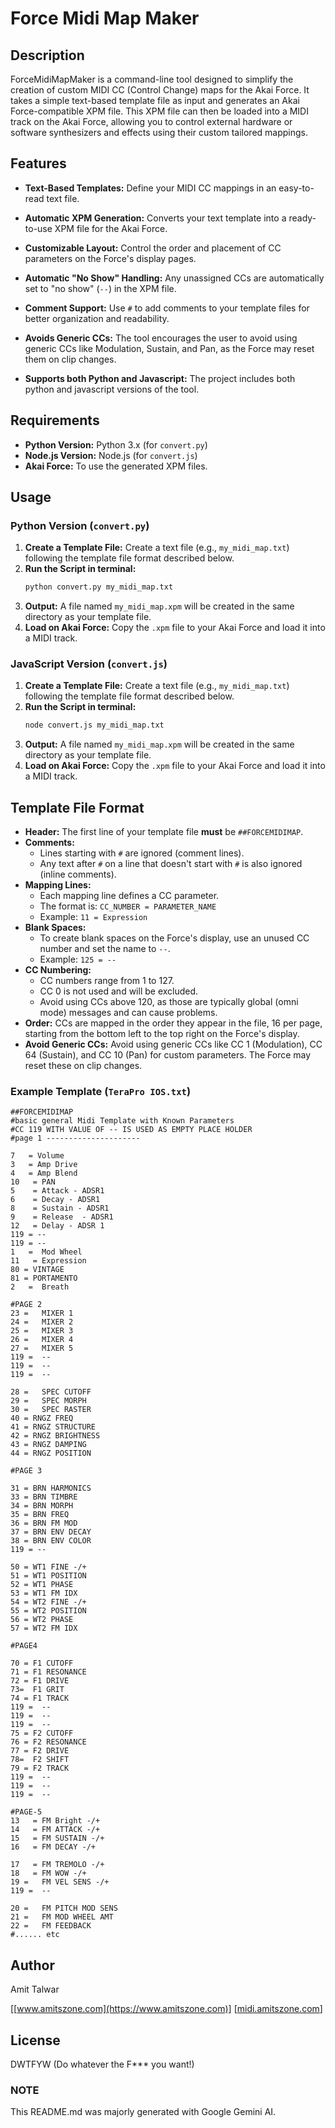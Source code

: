 # Force Midi Map Maker

## Description

ForceMidiMapMaker is a command-line tool designed to simplify the creation of custom MIDI CC (Control Change) maps for the Akai Force. It takes a simple text-based template file as input and generates an Akai Force-compatible XPM file. This XPM file can then be loaded into a MIDI track on the Akai Force, allowing you to control external hardware or software synthesizers and effects using their custom tailored mappings.

## Features

*   **Text-Based Templates:** Define your MIDI CC mappings in an easy-to-read text file. 
*   **Automatic XPM Generation:** Converts your text template into a ready-to-use XPM file for the Akai Force.
*   **Customizable Layout:** Control the order and placement of CC parameters on the Force's display pages.
*   **Automatic "No Show" Handling:** Any unassigned CCs are automatically set to "no show" (`--`) in the XPM file.
*   **Comment Support:** Use `#` to add comments to your template files for better organization and readability.

* **Avoids Generic CCs:** The tool encourages the user to avoid using generic CCs like Modulation, Sustain, and Pan, as the Force may reset them on clip changes.

* **Supports both Python and Javascript:** The project includes both python and javascript versions of the tool.

## Requirements

*   **Python Version:** Python 3.x (for `convert.py`)
*   **Node.js Version:** Node.js (for `convert.js`)
*   **Akai Force:** To use the generated XPM files.

## Usage

### Python Version (`convert.py`)

1.  **Create a Template File:** Create a text file (e.g., `my_midi_map.txt`) following the template file format described below.
2.  **Run the Script in terminal:**
    ```bash
    python convert.py my_midi_map.txt
    ```
3.  **Output:** A file named `my_midi_map.xpm` will be created in the same directory as your template file.
4.  **Load on Akai Force:** Copy the `.xpm` file to your Akai Force and load it into a MIDI track.

### JavaScript Version (`convert.js`)

1.  **Create a Template File:** Create a text file (e.g., `my_midi_map.txt`) following the template file format described below.
2.  **Run the Script in terminal:**
    ```bash
    node convert.js my_midi_map.txt
    ```
3.  **Output:** A file named `my_midi_map.xpm` will be created in the same directory as your template file.
4.  **Load on Akai Force:** Copy the `.xpm` file to your Akai Force and load it into a MIDI track.

## Template File Format

*   **Header:** The first line of your template file **must** be `##FORCEMIDIMAP`.
*   **Comments:**
    *   Lines starting with `#` are ignored (comment lines).
    *   Any text after `#` on a line that doesn't start with `#` is also ignored (inline comments).
*   **Mapping Lines:**
    *   Each mapping line defines a CC parameter.
    *   The format is: `CC_NUMBER = PARAMETER_NAME`
    *   Example: `11 = Expression`
*   **Blank Spaces:**
    *   To create blank spaces on the Force's display, use an unused CC number and set the name to `--`.
    *   Example: `125 = --`
*   **CC Numbering:**
    *   CC numbers range from 1 to 127.
    *   CC 0 is not used and will be excluded.
    *   Avoid using CCs above 120, as those are typically global (omni mode) messages and can cause problems.
*   **Order:** CCs are mapped in the order they appear in the file, 16 per page, starting from the bottom left to the top right on the Force's display.
* **Avoid Generic CCs:** Avoid using generic CCs like CC 1 (Modulation), CC 64 (Sustain), and CC 10 (Pan) for custom parameters. The Force may reset these on clip changes.

### Example Template (`TeraPro IOS.txt`)

```plaintext
##FORCEMIDIMAP
#basic general Midi Template with Known Parameters
#CC 119 WITH VALUE OF -- IS USED AS EMPTY PLACE HOLDER
#page 1 ---------------------

7   = Volume
3   = Amp Drive
4   = Amp Blend
10   = PAN
5    = Attack - ADSR1
6    = Decay - ADSR1
8    = Sustain - ADSR1 
9    = Release  - ADSR1
12   = Delay - ADSR 1
119 = --
119 = --
1   =  Mod Wheel
11   = Expression
80 = VINTAGE 
81 = PORTAMENTO
2   =  Breath

#PAGE 2
23 =   MIXER 1
24 =   MIXER 2
25 =   MIXER 3
26 =   MIXER 4
27 =   MIXER 5
119 =  --
119 =  --
119 =  --

28 =   SPEC CUTOFF 
29 =   SPEC MORPH
30 =   SPEC RASTER
40 = RNGZ FREQ 
41 = RNGZ STRUCTURE
42 = RNGZ BRIGHTNESS
43 = RNGZ DAMPING
44 = RNGZ POSITION

#PAGE 3

31 = BRN HARMONICS
33 = BRN TIMBRE
34 = BRN MORPH
35 = BRN FREQ
36 = BRN FM MOD
37 = BRN ENV DECAY
38 = BRN ENV COLOR
119 = -- 

50 = WT1 FINE -/+
51 = WT1 POSITION
52 = WT1 PHASE
53 = WT1 FM IDX
54 = WT2 FINE -/+
55 = WT2 POSITION
56 = WT2 PHASE
57 = WT2 FM IDX

#PAGE4

70 = F1 CUTOFF
71 = F1 RESONANCE
72 = F1 DRIVE
73=  F1 GRIT
74 = F1 TRACK
119 =  --
119 =  --
119 =  --
75 = F2 CUTOFF
76 = F2 RESONANCE
77 = F2 DRIVE
78=  F2 SHIFT
79 = F2 TRACK
119 =  --
119 =  --
119 =  --

#PAGE-5
13   = FM Bright -/+
14   = FM ATTACK -/+
15   = FM SUSTAIN -/+
16   = FM DECAY -/+

17   = FM TREMOLO -/+
18   = FM WOW -/+
19 =   FM VEL SENS -/+
119 =  --

20 =   FM PITCH MOD SENS
21 =   FM MOD WHEEL AMT
22 =   FM FEEDBACK
#...... etc
```
## Author
Amit Talwar

[[www.amitszone.com](https://www.amitszone.com)]
 [[midi.amitszone.com](https://midi.amitszone.com)]
 
## License
 DWTFYW (Do whatever the F*** you want!)

### NOTE
This README.md was majorly generated with Google Gemini AI.
